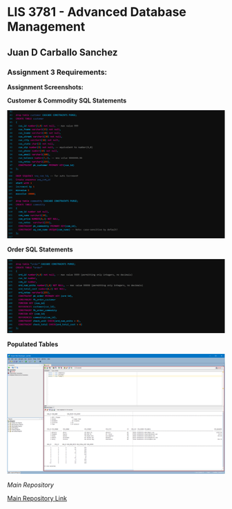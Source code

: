 # LIS 3781 - Advanced Database Management

## Juan D Carballo Sanchez

### Assignment 3 Requirements:

  **Assignment Screenshots:**

  **Customer & Commodity SQL Statements**

  ![Customer & Commodity](img/sql_a3_1.png)

  **Order SQL Statements**

  ![Order](img/sql_a3_2.png)

  **Populated Tables**

  ![Populated Tables](img/poptables.png)

  *Main Repository*

  [Main Repository Link](https://bitbucket.org/Dcj21/lis3781/src/master/)
